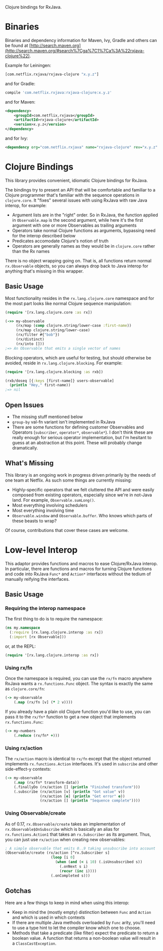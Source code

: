 Clojure bindings for RxJava.

# Binaries

Binaries and dependency information for Maven, Ivy, Gradle and others can be found at [http://search.maven.org](http://search.maven.org/#search%7Cga%7C1%7Ca%3A%22rxjava-clojure%22).

Example for Leiningen:

```clojure
[com.netflix.rxjava/rxjava-clojure "x.y.z"]
```

and for Gradle:

```groovy
compile 'com.netflix.rxjava:rxjava-clojure:x.y.z'
```

and for Maven:

```xml
<dependency>
    <groupId>com.netflix.rxjava</groupId>
    <artifactId>rxjava-clojure</artifactId>
    <version>x.y.z</version>
</dependency>
```

and for Ivy:

```xml
<dependency org="com.netflix.rxjava" name="rxjava-clojure" rev="x.y.z" />
```

# Clojure Bindings
This library provides convenient, idiomatic Clojure bindings for RxJava.

The bindings try to present an API that will be comfortable and familiar to a Clojure programmer that's familiar with the sequence operations in `clojure.core`. It "fixes" several issues with using RxJava with raw Java interop, for example:

* Argument lists are in the "right" order. So in RxJava, the function applied in `Observable.map` is the second argument, while here it's the first argument with one or more Observables as trailing arguments
* Operators take normal Clojure functions as arguments, bypassing need for the interop described below
* Predicates accomodate Clojure's notion of truth
* Operators are generally names as they would be in `clojure.core` rather than the Rx names

There is no object wrapping going on. That is, all functions return normal `rx.Observable` objects, so you can always drop back to Java interop for anything that's missing in this wrapper.

## Basic Usage
Most functionality resides in the `rx.lang.clojure.core` namespace and for the most part looks like normal Clojure sequence manipulation:

```clojure
(require '[rx.lang.clojure.core :as rx])

(->> my-observable
     (rx/map (comp clojure.string/lower-case :first-name))
     (rx/map clojure.string/lower-case)
     (rx/filter #{"bob"})
     (rx/distinct)
     (rx/into []))
;=> An Observable that emits a single vector of names
```

Blocking operators, which are useful for testing, but should otherwise be avoided, reside in `rx.lang.clojure.blocking`. For example:

```clojure
(require '[rx.lang.clojure.blocking :as rxb])

(rxb/doseq [{:keys [first-name]} users-observable]
  (println "Hey," first-name))
;=> nil
```

## Open Issues

* The missing stuff mentioned below
* `group-by` val-fn variant isn't implemented in RxJava
* There are some functions for defining customer Observables and Operators (`subscriber`, `operator*`, `observable*`). I don't think these are really enough for serious operator implementation, but I'm hesitant to guess at an abstraction at this point. These will probably change dramatically.

## What's Missing
This library is an ongoing work in progress driven primarily by the needs of one team at Netflix. As such some things are currently missing:

* Highly-specific operators that we felt cluttered the API and were easily composed from existing operators, especially since we're in not-Java land. For example, `Observable.sumLong()`.
* Most everything involving schedulers
* Most everything involving time
* `Observable.window` and `Observable.buffer`. Who knows which parts of these beasts to wrap?

Of course, contributions that cover these cases are welcome.

# Low-level Interop
This adaptor provides functions and macros to ease Clojure/RxJava interop. In particular, there are functions and macros for turning Clojure functions and code into RxJava `Func*` and `Action*` interfaces without the tedium of manually reifying the interfaces.

## Basic Usage

### Requiring the interop namespace
The first thing to do is to require the namespace:

```clojure
(ns my.namespace
  (:require [rx.lang.clojure.interop :as rx])
  (:import [rx Observable]))
```

or, at the REPL:

```clojure
(require '[rx.lang.clojure.interop :as rx])
```

### Using rx/fn
Once the namespace is required, you can use the `rx/fn` macro anywhere RxJava wants a `rx.functions.Func` object. The syntax is exactly the same as `clojure.core/fn`:

```clojure
(-> my-observable
    (.map (rx/fn [v] (* 2 v))))
```

If you already have a plain old Clojure function you'd like to use, you can pass it to the `rx/fn*` function to get a new object that implements `rx.functions.Func`:

```clojure
(-> my-numbers
    (.reduce (rx/fn* +)))
```

### Using rx/action
The `rx/action` macro is identical to `rx/fn` except that the object returned implements `rx.functions.Action` interfaces. It's used in `subscribe` and other side-effect-y contexts:

```clojure
(-> my-observable
    (.map (rx/fn* transform-data))
    (.finallyDo (rx/action [] (println "Finished transform")))
    (.subscribe (rx/action [v] (println "Got value" v))
                (rx/action [e] (println "Get error" e))
                (rx/action [] (println "Sequence complete"))))
```

### Using Observable/create
As of 0.17, `rx.Observable/create` takes an implementation of `rx.Observable$OnSubscribe` which is basically an alias for `rx.functions.Action1` that takes an `rx.Subscriber` as its argument. Thus, you can just use `rx/action` when creating new observables:

```clojure
; A simple observable that emits 0..9 taking unsubscribe into account
(Observable/create (rx/action [^rx.Subscriber s]
                     (loop [i 0]
                       (when (and (< i 10) (.isUnsubscribed s))
                         (.onNext s i)
                         (recur (inc i))))
                     (.onCompleted s)))
```

## Gotchas
Here are a few things to keep in mind when using this interop:

* Keep in mind the (mostly empty) distinction between `Func` and `Action` and which is used in which contexts
* If there are multiple Java methods overloaded by `Func` arity, you'll need to use a type hint to let the compiler know which one to choose.
* Methods that take a predicate (like filter) expect the predicate to return a boolean value. A function that returns a non-boolean value will result in a `ClassCastException`.

